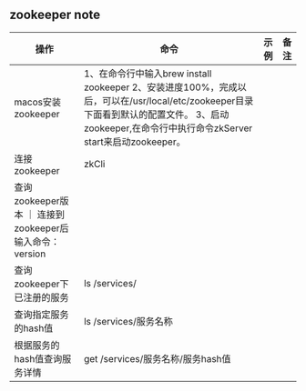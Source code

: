 ## zookeeper note



|  操作  |  命令  |  示例  |  备注  |
|  ---- |  ---  |  ---   |  ---  |
|  macos安装zookeeper  |  1、在命令行中输入brew install zookeeper 2、安装进度100%，完成以后，可以在/usr/local/etc/zookeeper目录下面看到默认的配置文件。 3、启动zookeeper,在命令行中执行命令zkServer start来启动zookeeper。 |
|  连接zookeeper | zkCli |
|  查询zookeeper版本 ｜ 连接到zookeeper后输入命令：version |
|  查询zookeeper下已注册的服务 | ls /services/ |
|  查询指定服务的hash值 | ls /services/服务名称 |
|  根据服务的hash值查询服务详情| get /services/服务名称/服务hash值  |
